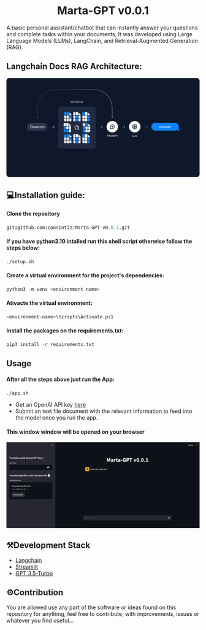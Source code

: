 <h1 align="center">
    Marta-GPT v0.0.1
</h1>

A basic personal assistant/chatbot that can instantly answer your questions and complete tasks within your documents, It was developed using Large Language Models (LLMs), LangChain, and Retrieval-Augmented Generation (RAG).

##  Langchain Docs RAG Architecture:
![alt tag](pagev1.png)

## 💻Installation guide:
#### Clone the repository
```python
git@github.com:cousintiz/Marta-GPT-v0.0.1.git
```
#### If you have python3.10 intalled run this shell script otherwise follow the steps below:
```bash
./setup.sh
```
#### Create a virtual environment for the project's dependencies:
```python
python3 -m venv <environment-name>
```
#### Ativacte the virtual environment:
```python
<environment-name>\Scripts\Activate.ps1
```
#### Install the packages on the requirements.txt:
```python
pip3 install -r requirements.txt
```

## Usage
#### After all the steps above just run the App:
```bash
./app.sh
```
- Get an OpenAI API key [here](https://platform.openai.com/api-keys)
- Submit an text file document with the relevant information to feed into the model once you run the app.
#### This window window will be opened on your browser
![alt tag](pagev0.png)

## ⚒️Development Stack
- [Langchain](https://github.com/hwchase17/langchain)
- [Streamlit](https://streamlit.io/)
- [GPT 3.5-Turbo](https://platform.openai.com/docs/models/gpt-3-5-turbo)

## ⚙️Contribution
You are allowed use any part of the software or ideas found on this repository for anything, feel free to contribute, with improvements, issues or whatever you find useful...
